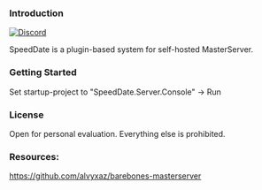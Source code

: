 ### Introduction

[![Discord](https://img.shields.io/discord/413156098993029120.svg)](https://discord.gg/F9hJhcX) 

SpeedDate is a plugin-based system for self-hosted MasterServer.

### Getting Started
Set startup-project to "SpeedDate.Server.Console" -> Run

### License
Open for personal evaluation. Everything else is prohibited.

### Resources:

https://github.com/alvyxaz/barebones-masterserver